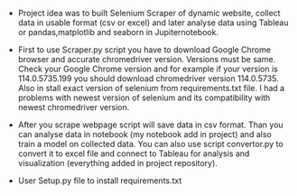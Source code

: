 - Project idea was to built Selenium Scraper of dynamic website, collect data in usable format (csv or excel) and later analyse data using Tableau or pandas,matplotlib and seaborn in Jupiternotebook.

- First to use Scraper.py script you have to download Google Chrome browser and accurate chromedriver version. Versions must be same. Check your Google Chrome version and for example if your version is 114.0.5735.199 you should download chromedriver version 114.0.5735. Also in stall exact version of selenium from requirements.txt file. I had a problems with newest version of selenium and its compatibility with newest chromedriver version. 

- After you scrape webpage script will save data in csv format. Than you can analyse data in notebook (my notebook add in project) and also train a model on collected data. You can also use script convertor.py to convert it to excel file and connect to Tableau for analysis and visualization (everything added in project repository). 

- User Setup.py file to install requirements.txt
